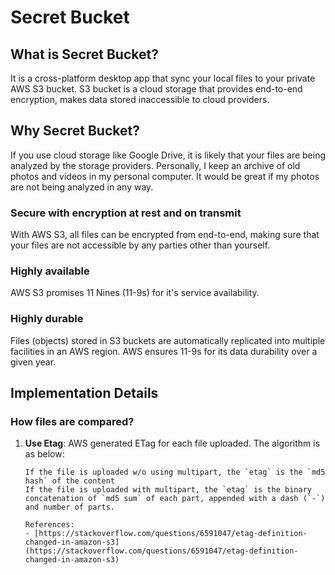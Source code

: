 # Secret Bucket

## What is Secret Bucket?

It is a cross-platform desktop app that sync your local files to your private AWS S3 bucket. 
S3 bucket is a cloud storage that provides end-to-end encryption, makes data stored inaccessible to 
cloud providers.

## Why Secret Bucket?
If you use cloud storage like Google Drive, it is likely that your files are being analyzed by the storage providers.
Personally, I keep an archive of old photos and videos in my personal computer. It would be great if my photos are not being analyzed in any way.  

### Secure with encryption at rest and on transmit
With AWS S3, all files can be encrypted from end-to-end, making sure that your files are not accessible by any parties other than yourself.

### Highly available 
AWS S3 promises 11 Nines (11-9s) for it's service availability. 
   
### Highly durable
Files (objects) stored in S3 buckets are automatically replicated into multiple facilities in an AWS region. AWS ensures 11-9s for its data durability over a given year. 


## Implementation Details

### How files are compared?

1. **Use Etag**: AWS generated ETag for each file uploaded. The algorithm is as below:
    ```
    If the file is uploaded w/o using multipart, the `etag` is the `md5 hash` of the content
    If the file is uploaded with multipart, the `etag` is the binary concatenation of `md5 sum` of each part, appended with a dash (`-`) and number of parts. 

    References:
    - [https://stackoverflow.com/questions/6591047/etag-definition-changed-in-amazon-s3](https://stackoverflow.com/questions/6591047/etag-definition-changed-in-amazon-s3)   
    ```
   
